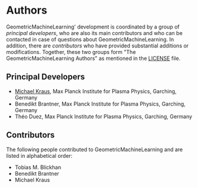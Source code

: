 # Authors

GeometricMachineLearning' development is coordinated by a group of *principal developers*, who are also its main contributors and who can be contacted in case of questions about GeometricMachineLearning. In addition, there are *contributors* who have provided substantial additions or modifications. Together, these two groups form "The GeometricMachineLearning Authors" as mentioned in the [LICENSE](LICENSE.md) file.

## Principal Developers

* [Michael Kraus](https://www.michael-kraus.org/),
  Max Planck Institute for Plasma Physics, Garching, Germany
* Benedikt Brantner,
  Max Planck Institute for Plasma Physics, Garching, Germany
* Théo Duez,
  Max Planck Institute for Plasma Physics, Garching, Germany

## Contributors

The following people contributed to GeometricMachineLearning and are listed in alphabetical order:

* Tobias M. Blickhan
* Benedikt Brantner
* Michael Kraus

